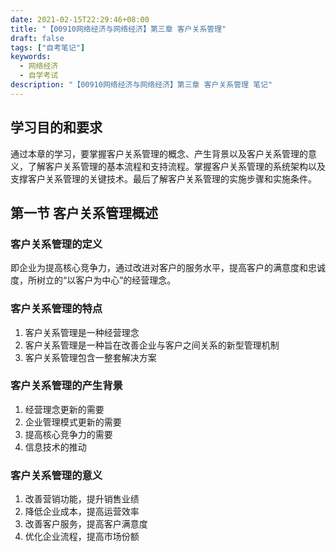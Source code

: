 ```yaml
---
date: 2021-02-15T22:29:46+08:00
title: "【00910网络经济与网络经济】第三章 客户关系管理"
draft: false
tags: ["自考笔记"]
keywords:
  - 网络经济
  - 自学考试
description: "【00910网络经济与网络经济】第三章 客户关系管理 笔记"
---
```


## 学习目的和要求

通过本章的学习，要掌握客户关系管理的概念、产生背景以及客户关系管理的意义，了解客户关系管理的基本流程和支持流程。掌握客户关系管理的系统架构以及支撑客户关系管理的关键技术。最后了解客户关系管理的实施步骤和实施条件。

## 第一节 客户关系管理概述

### 客户关系管理的定义

即企业为提高核心竞争力，通过改进对客户的服务水平，提高客户的满意度和忠诚度，所树立的“以客户为中心”的经营理念。

### 客户关系管理的特点

1. 客户关系管理是一种经营理念
2. 客户关系管理是一种旨在改善企业与客户之间关系的新型管理机制
3. 客户关系管理包含一整套解决方案

### 客户关系管理的产生背景

1. 经营理念更新的需要
2. 企业管理模式更新的需要
3. 提高核心竞争力的需要
4. 信息技术的推动

### 客户关系管理的意义

1. 改善营销功能，提升销售业绩
2. 降低企业成本，提高运营效率
3. 改善客户服务，提高客户满意度
4. 优化企业流程，提高市场份额
